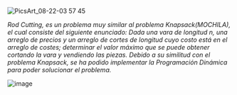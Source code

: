 ![PicsArt_08-22-03 57 45](https://user-images.githubusercontent.com/80688833/130370028-e13dbb73-17e4-468d-8b42-e6ba8d81f9b1.png)

_Rod Cutting, es un problema muy similar al problema Knapsack(MOCHILA), el cual consiste del siguiente enunciado: Dada una vara de longitud n, una arreglo de precios y un arreglo de cortes de longitud cuyo costo está en el arreglo de costes; determinar el valor máximo que se puede obtener cortando la vara y vendiendo las piezas. Debido a su similitud con el problema Knapsack, se ha podido implementar la Programación Dinámica para poder solucionar el problema._

![image](https://user-images.githubusercontent.com/80688833/130376756-858f69f2-9ff4-4cd6-b4af-89a72b40a6fb.png)

